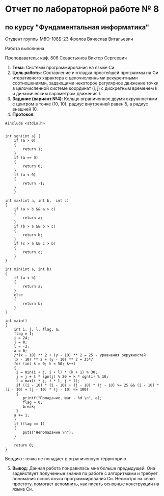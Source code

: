 # Отчет по лабораторной работе № 8
## по курсу "Фундаментальная информатика"

Студент группы М8О-108Б-23 Фролов Вячеслав Витальевич

Работа выполнена 

Преподаватель: каф. 806 Севастьянов Виктор Сергеевич

1. **Тема**: Системы программирования на языке Си
2. **Цель работы**: Составление и отладка простейшей программы на Си итеративного характера с целочисленными рекурентными соотношениями, задающими некоторое регулярное движение точки в целочисленной системе координат (i, j) с дискретным временем k и динамическим параметром движения l.
3. **Задание (вариант №4)**: Кольцо ограниченное двумя окружностями с центром в точке (10, 10), радиус внутренней равен 5, а радиус внешней 10.
4. **Протокол**: 

```
#include <stdio.h>


int sgn(int a) {
    if (a > 0)
    {
        return 1;
    }
    if (a == 0)
    {
        return 0;
    }
    if (a < 0)
    {
        return -1;
    }
    }

int max(int a, int b,  int c) 
{
    if (a > b && a > c)
    {
        return a;
    }
    if (b > a && b > c)
    {
        return b;
    }
    if (c > a && c > b)
    {
        return c;
    }
}

int min(int a, int b)
{
    if (a < b)
    {
        return a;
    }
    else
    {
        return b;
    }
}

int main()
{
    int i, j, l, flag, a;
    flag = 1;
    i = 24;
    j = 8;
    l = -3;
    a = 0;
    /*(x - 10) ** 2 + (y - 10) ** 2 = 25 - уравнения окружностей
    (x - 10) ** 2 + (y - 10) ** 2 = 25*/ 
    for (int k = 0; k < 50; k++)
    {
     i = min(i + j, i + l) * (k + 1) % 30;
     j = j + l * sgn(j) % 20 + k * sgn(i) % 10;
     l = max(i * j, i * l, j * l);
     if ((i - 10) * (i - 10) + (j - 10) * (j - 10) >= 25 && (i - 10) * (i - 10) + (j - 10) * (j - 10) <= 100) 
     {
        printf("Попадание, шаг - %d \n", a);
        flag = 0;
        break;
     }
    a += 1;
    }
    if (flag == 1)
    {
        puts("Непопадание \n");
    }

    return 0;
}
```

Вердикт: точка не попадает в ограниченную территорию

5. **Вывод**: Данная работа понравилась мне больше предыдущей. Она задействует полученные знания по работе с алгоритмами и требует понимания основ языка программирования Си. Несмотря на свою простоту, помогает вспомнить, как писать основные конструкции на языке Си.
